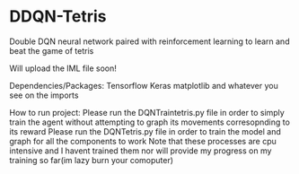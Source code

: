 # DDQN-Tetris
Double DQN neural network paired with reinforcement learning to learn and beat the game of tetris

Will upload the IML file soon!


Dependencies/Packages:
  Tensorflow
  Keras
  matplotlib
  and whatever you see on the imports

How to run project:
  Please run the DQNTraintetris.py file in order to simply train the agent without attempting to graph its movements corresopnding to its reward
  Please run the DQNTetris.py file in order to train the model and graph for all the components to work
  Note that these processes are cpu intensive and I havent trained them nor will provide my progress on my training so far(im lazy burn your comoputer)
